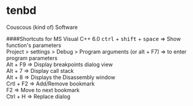 # tenbd
Couscous (kind of) Software

####Shortcuts for MS Visual C++ 6.0
<kbd>ctrl</kbd> + <kbd>shift</kbd> + <kbd>space</kbd> => Show function's parameters  
Project > settings > Debug > Program arguments (or <kdb>alt</kdb> + <kdb>F7</kdb>)  => to enter program parameters  
<kdb>Alt</kdb> + <kdb>F9</kdb> => Display breakpoints dialog view  
<kdb>Alt</kdb> + <kdb>7</kdb> => Display call stack  
<kdb>Alt</kdb> + <kdb>8</kdb> => Displays the Disassembly window  
<kdb>Crtl</kdb> + <kdb>F2</kdb> => Add/Remove bookmark  
<kdb>F2</kdb> => Move to next bookmark  
<kdb>Ctrl</kdb> + <kdb>H</kdb> => Replace dialog  